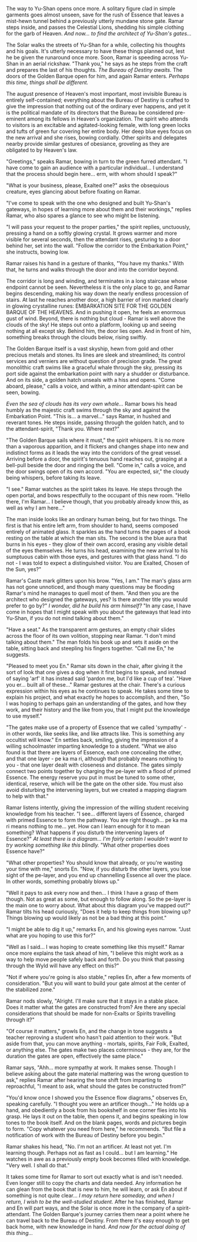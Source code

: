 The way to Yu-Shan opens once more. A solitary figure clad in simple garments goes almost unseen, save for the rush of Essence that leaves a mist-hewn tunnel behind a previously utterly mundane stone gate. Ramar steps inside, and passes the Celestial Lions, shedding his simple clothing for the garb of Heaven. _And now... to find the architect of Yu-Shan's gates..._

The Solar walks the streets of Yu-Shan for a while, collecting his thoughts and his goals. It's utterly necessary to have these things planned out, lest he be given the runaround once more. Soon, Ramar is speeding across Yu-Shan in an aerial rickshaw. "Thank you," he says as he steps from the craft and prepares the last of his thoughts. _The Bureau of Destiny awaits._ The doors of the Golden Barque open for him, and again Ramar enters. _Perhaps this time, things shall be different._

The august presence of Heaven's most important, most invisible Bureau is entirely self-contained; everything about the Bureau of Destiny is crafted to give the impression that nothing out of the ordinary ever happens, and yet it is the political mandate of its directors that the Bureau be considered pre-eminent among its fellows in Heaven's organization. The spirit who attends to visitors is an excitable and agitated-looking female, with long green locks and tufts of green fur covering her entire body. Her deep blue eyes focus on the new arrival and she rises, bowing cordially. Other spirits and delegates nearby provide similar gestures of obesiance, groveling as they are obligated to by Heaven's law.

"Greetings," speaks Ramar, bowing in turn to the green furred attendant. "I have come to gain an audience with a particular individual... I understand that the process should begin here... erm, with whom should I speak?"

"What is your business, please, Exalted one?" asks the obsequious creature, eyes glancing about before fixating on Ramar.

"I've come to speak with the one who designed and built Yu-Shan's gateways, in hopes of learning more about them and their workings," replies Ramar, who also spares a glance to see who might be listening.

"I will pass your request to the proper parties," the spirit replies, unctuously, pressing a hand on a softly glowing crystal. It grows warmer and more visible for several seconds, then the attendant rises, gesturing to a door behind her, set into the wall. "Follow the corridor to the Embarkation Point," she instructs, bowing low.

Ramar raises his hand in a gesture of thanks, "You have my thanks." With that, he turns and walks through the door and into the corridor beyond.

The corridor is long and winding, and terminates in a long staircase whose endpoint cannot be seen. Nevertheless it is the only place to go, and Ramar begins descending, making his way down the nearly endless procession of stairs. At last he reaches another door, a high barrier of iron marked clearly in glowing crystalline runes: EMBARKATION SITE FOR THE GOLDEN BARQUE OF THE HEAVENS. And in pushing it open, he feels an enormous gust of wind. Beyond, there is nothing but cloud - Ramar is well above the clouds of the sky! He steps out onto a platform, looking up and seeing nothing at all except sky. Behind him, the door lies open. And in front of him, something breaks through the clouds below, rising swiftly.

The Golden Barque itself is a vast skyship, hewn from gold and other precious metals and stones. Its lines are sleek and streamlined; its control services and verniers are without question of precision grade. The great monolithic craft swims like a graceful whale through the sky, pressing its port side against the embarkation point with nary a shudder or disturbance. And on its side, a golden hatch unseals with a hiss and opens. "Come aboard, please," calls a voice, and within, a minor attendant-spirit can be seen, bowing.

_Even the sea of clouds has its very own whale..._ Ramar bows his head humbly as the majestic craft swims through the sky and against the Embarkation Point. "This is... a marvel..." says Ramar, in hushed and reverant tones. He steps inside, passing through the golden hatch, and to the attendant-spirit, "Thank you. Where next?"

"The Golden Barque sails where it must," the spirit whispers. It is no more than a vaporous apparition, and it flickers and changes shape into new and indistinct forms as it leads the way into the corridors of the great vessel. Arriving before a door, the spirit's tenuous hand reaches out, grasping at a bell-pull beside the door and ringing the bell. "Come in," calls a voice, and the door swings open of its own accord. "You are expected, sir," the cloudy being whispers, before taking its leave.

"I see." Ramar watches as the spirit takes its leave. He steps through the open portal, and bows respectfully to the occupant of this new room. "Hello there, I'm Ramar... I believe though, that you probably already know this, as well as why I am here..."

The man inside looks like an ordinary human being, but for two things. The first is that his entire left arm, from shoulder to hand, seems composed entirely of animated glass. It sparkles as the hand turns the pages of a book resting on the table at which the man sits. The second is the blue aura that burns in his eyes - they glow of their own accord, erasing any visible detail of the eyes themselves. He turns his head, examining the new arrival to his sumptuous cabin with those eyes, and gestures with that glass hand. "I do not - I was told to expect a distinguished visitor. You are Exalted, Chosen of the Sun, yes?"

Ramar's Caste mark glitters upon his brow. "Yes, I am." The man's glass arm has not gone unnoticed, and though many questions may be flooding Ramar's mind he manages to quell most of them. "And then you are the architect who designed the gateways, yes? Is there another title you would prefer to go by?" _I wonder, did he build his arm himself?_ "In any case, I have come in hopes that I might speak with you about the gateways that lead into Yu-Shan, if you do not mind talking about them."

"Have a seat." As the transparent arm gestures, an empty chair slides across the floor of its own volition, stopping near Ramar. "I don't mind talking about them." The man folds his book up and sets it aside on the table, sitting back and steepling his fingers together. "Call me En," he suggests.

"Pleased to meet you En." Ramar sits down in the chair, after giving it the sort of look that one gives a dog when it first begins to speak, and instead of saying 'arf' it has instead said 'pardon me, but I'd like a cup of tea'. "Have you er... built all of these..." Ramar gestures at the chair. There's a curious expression within his eyes as he continues to speak. He takes some time to explain his project, and what exactly he hopes to accomplish, and then, "So I was hoping to perhaps gain an understanding of the gates, and how they work, and their history and the like from you, that I might put the knowledge to use myself."

"The gates make use of a property of Essence that we called 'sympathy' - in other words, like seeks like, and like attracts like. This is something any occultist will know." En settles back, smiling, giving the impression of a willing schoolmaster imparting knowledge to a student. "What we also found is that there are layers of Essence, each one concealing the other, and that one layer - pe ka ma ri, although that probably means nothing to you - that one layer dealt with closeness and distance. The gates simply connect two points together by charging the pe-layer with a flood of primed Essence. The energy reserve you put in must be tuned to some other, identical, reserve, which will be the gate on the other side. You must also avoid disturbing the intervening layers, but we created a mapping diagram to help with that."

Ramar listens intently, giving the impression of the willing student receiving knowledge from his teacher. "I see... different layers of Essence, charged with primed Essence to form the pathway. You are right though... pe ka ma ri means nothing to me... yet. How can I learn enough for it to mean something? What happens if you disturb the intervening layers of Essence?" _At least there is a diagram... I'm fairly certain I wouldn't want to try working something like this blindly._ "What other properties does Essence have?"

"What other properties? You should know that already, or you're wasting your time with me," snorts En. "Now, if you disturb the other layers, you lose sight of the pe-layer, and you end up channelling Essence all over the place. In other words, something probably blows up."

"Well it pays to ask every now and then... I think I have a grasp of them though. Not as great as some, but enough to follow along. So the pe-layer is the main one to worry about. What about this diagram you've mapped out?" Ramar tilts his head curiously, "Does it help to keep things from blowing up? Things blowing up would likely as not be a bad thing at this point."

"I might be able to dig it up," remarks En, and his glowing eyes narrow. "Just what are you hoping to use this for?"

"Well as I said... I was hoping to create something like this myself." Ramar once more explains the task ahead of him, "I believe this might work as a way to help move people safely back and forth. Do you think that passing through the Wyld will have any effect on this?"

"Not if where you're going is also stable," replies En, after a few moments of consideration. "But you will want to build your gate almost at the center of the stabilized zone."

Ramar nods slowly, "Alright. I'll make sure that it stays in a stable place. Does it matter what the gates are constructed from? Are there any special considerations that should be made for non-Exalts or Spirits travelling through it?"

"Of course it matters," growls En, and the change in tone suggests a teacher reproving a student who hasn't paid attention to their work. "But aside from that, you can move anything - mortals, spirits, Fair Folk, Exalted, or anything else. The gates make two places coterminous - they are, for the duration the gates are open, effectively the same place."

Ramar says, "Ahh... more sympathy at work. It makes sense. Though I believe asking about the gate material mattering was the wrong question to ask," replies Ramar after hearing the tone shift from imparting to reproachful, "I meant to ask, what should the gates be constructed from?"

"You'd know once I showed you the Essence flow diagrams," observes En, speaking carefully. "I thought you were an artificer though..." He holds up a hand, and obediently a book from his bookshelf in one corner flies into his grasp. He lays it out on the table, then opens it, and begins speaking in low tones to the book itself. And on the blank pages, words and pictures begin to form. "Copy whatever you need from here," he recommends. "But file a notification of work with the Bureau of Destiny before you begin."

Ramar shakes his head, "No. I'm not an artificer. At least not yet. I'm learning though. Perhaps not as fast as I could... but I am learning." He watches in awe as a previously empty book becomes filled with knowledge. "Very well. I shall do that."

It takes some time for Ramar to sort out exactly what is and isn't needed. Even longer still to copy the charts and data needed. Any information he can glean from the book that is new to him, he will learn, or ask En about if something is not quite clear... _I may return here someday, and when I return, I wish to be the well-studied student._ After he has finished, Ramar and En will part ways, and the Solar is once more in the company of a spirit-attendant. The Golden Barque's journey carries them near a point where he can travel back to the Bureau of Destiny. From there it's easy enough to get back home, with new knowledge in hand. _And now for the actual doing of this thing..._